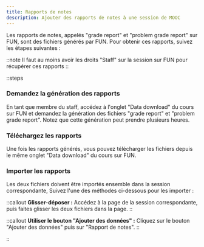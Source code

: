```yaml
---
title: Rapports de notes
description: Ajouter des rapports de notes à une session de MOOC
---
```


Les rapports de notes, appelés "grade report" et "problem grade report" sur FUN, sont des fichiers générés par FUN. Pour obtenir ces rapports, suivez les étapes suivantes :

::note
Il faut au moins avoir les droits "Staff" sur la session sur FUN pour récupérer ces rapports
::

::steps
### Demandez la génération des rapports
En tant que membre du staff, accédez à l'onglet "Data download" du cours sur FUN et demandez la génération des fichiers "grade report" et "problem grade report". Notez que cette génération peut prendre plusieurs heures.

### Téléchargez les rapports
Une fois les rapports générés, vous pouvez télécharger les fichiers depuis le même onglet "Data download" du cours sur FUN.

### Importer les rapports
Les deux fichiers doivent être importés ensemble dans la session correspondante, Suivez l'une des méthodes ci-dessous pour les importer :


::callout
**Glisser-déposer :**
Accédez à la page de la session correspondante, puis faites glisser les deux fichiers dans la page.
::

::callout
**Utiliser le bouton "Ajouter des données" :**
Cliquez sur le bouton "Ajouter des données" puis sur "Rapport de notes".
::

::
